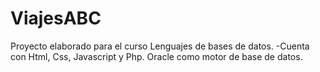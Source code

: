 # ViajesABC
Proyecto elaborado para el curso Lenguajes de bases de datos. -Cuenta con Html, Css, Javascript y Php. Oracle como motor de base de datos.
